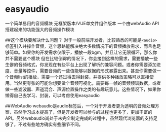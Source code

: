 # easyaudio
一个简单易用的音频模块 无框架版本/VUE单文件组件版本
一个由webAudio API搭建起来的功能强大的音频操作模块

##这个模块要解决什么问题？
对于一般前端开发者，比较熟悉的可能是`<audio>`标签引入并操作音频，这个思路能解决绝大多数情况下的音频播放需求，而且也足够简单。如果你的开发需求仅限于，播放一段bgm，并且让它无限循环，那么你并不需要这个模块
但在比较倒霉的情况下，你会接到这样的需求，需要播放一些生僻的音频格式，你发现在有些平台上出现了解析的兼容问题。或者你需要添加进度、音量等控件，需要音频的一些值能够以数据的形式暴露出来。甚至你需要做一个音频list的播放，需要一个还过得去得封装，并提供多种播放策略可以直接使用。当然更夸张的可能你想要做个音频可视化，需要每一帧的音频频谱数据，或者做一些滤波器、声道混合、声源位置操作之类的有趣玩意儿。这些情况下，如果你懒得自己去学习、封装，可以考虑使用easyaudio

##WebAudio
webaudio是audio标签后，一个对于开发者更为透明的音频处理方案，虽然学习成本提高了，但是开发者可以参与的过程也更多了，更加丰富的API。另外webaudio尚处于未完全制定完成的过程中，虽然现代浏览器的支持足够了，不过有些地方确实有些细节不同。

##
